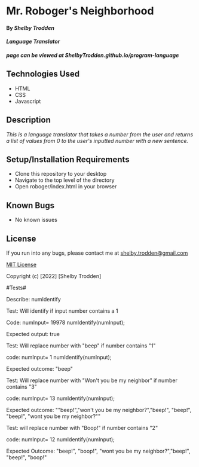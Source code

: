# Mr. Roboger's Neighborhood

#### By _**Shelby Trodden**_

#### _Language Translator_

##### page can be viewed at ShelbyTrodden.github.io/program-language

## Technologies Used

* HTML
* CSS
* Javascript


## Description
_This is a language translator that takes a number from the user and returns a list of values from 0 to the user's inputted number with a new sentence._

## Setup/Installation Requirements
* Clone this repository to your desktop
* Navigate to the top level of the directory
* Open roboger/index.html in your browser

## Known Bugs
* No known issues

## License

If you run into any bugs, please contact me at shelby.trodden@gmail.com

[MIT License](/LICENSE.txt)

Copyright (c) [2022] [Shelby Trodden]

#Tests#

Describe: numIdentify

Test: Will identify if input number contains a 1

Code: numInput= 19978
numIdentify(numInput);


Expected output: true

Test: Will replace number with "beep" if number contains "1"

code: numInput= 1
numIdentify(numInput);

Expected outcome: "beep"

Test: Will replace number with "Won't you be my neighbor" if number contains "3"

code: numInput= 13
numIdentify(numInput);

Expected outcome: ""beep!","won't you be my neighbor?","beep!", "beep!", "beep!", "wont you be my neighbor?""

Test: will replace number with "Boop!" if number contains "2"

code: numInput= 12
numIdentify(numInput);

Expected Outcome: "beep!", "boop!", "wont you be my neighbor?","beep!", "beep!", "boop!"

